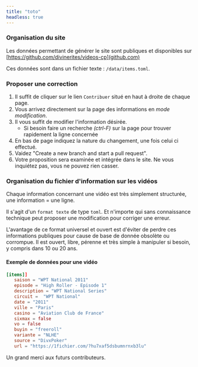 ```yaml
---
title: "toto"
headless: true
---
```


### Organisation du site

Les données permettant de générer le site sont publiques et disponibles sur [https://github.com/divinerites/videos-cp](github.com)

Ces données sont dans un fichier texte : `/data/items.toml`.

### Proposer une correction

1. Il suffit de cliquer sur le lien `Contribuer` situé en haut à droite de chaque page.
1. Vous arrivez directement sur la page des informations en *mode modification*.
1. Il vous suffit de modifier l'information désirée.
   - Si besoin faire un recherche *(ctrl-F)* sur la page pour trouver rapidement la ligne concernée
1. En bas de page indiquez la nature du changement, une fois celui ci effectué.
1. Vaidez "Create a new branch and start a pull request".
1. Votre proposition sera examinée et intégrée dans le site. Ne vous inquiétez pas, vous ne pouvez rien casser.

### Organisation du fichier d'information sur les vidéos

Chaque information concernant une vidéo est très simplement structurée, une information = une ligne.

Il s'agit d'un `format texte` de type `toml`. Et n'importe qui sans connaissance technique peut proposer une modification pour corriger une erreur.

L'avantage de ce format universel et ouvert est d'éviter de perdre ces informations publiques
pour cause de base de donnée obsolète ou corrompue.
Il est ouvert, libre, pérenne et très simple à manipuler si besoin, y compris dans 10 ou 20 ans.

#### Exemple de données pour une vidéo

```toml
[items]]
   saison = "WPT National 2011"
   episode = "High Roller - Episode 1"
   description = "WPT National Series"
   circuit =  "WPT National"
   date = "2011"
   ville = "Paris"
   casino = "Aviation Club de France"
   sixmax = false
   vo = false
   buyin = "freeroll"
   variante = "NLHE"
   source = "DivxPoker"
   url = "https://1fichier.com/?hu7xaf5dsbumnrnxb3lu"
```

Un grand merci aux futurs contributeurs.
